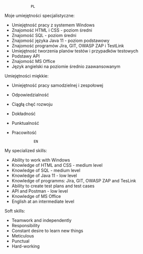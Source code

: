 				PL

Moje umiejętności specjalistyczne:

- Umiejętność pracy z systemem Windows
- Znajomość HTML i CSS - poziom średni
- Znajomość SQL - poziom średni
- Znajomość języka Java 11 - poziom podstawowy
- Znajomość programów Jira, GIT, OWASP ZAP i TestLink
- Umiejętność tworzenia planów testów i przypadków testowych
- Podstawy API
- Znajomość MS Office
- Język angielski na poziomie średnio zaawansowanym

Umiejętności miękkie:

- Umiejętność pracy samodzielnej i zespołowej
- Odpowiedzialność
- Ciągłą chęć rozwoju
- Dokładność
- Punktualność
- Pracowitość

				EN
				
My specialized skills:
- Ability to work with Windows
- Knowledge of HTML and CSS - medium level
- Knowledge of SQL - medium level
- Knowledge of Java 11 - low level
- Knowledge of programms: Jira, GIT, OWASP ZAP and TesLink
- Ability to create test plans and test cases
- API and Postman - low level
- Knowledge of MS Office
- English at an intermediate level

Soft skills:

- Teamwork and independently
- Responsibility
- Constant desire to learn new things
- Meticulous
- Punctual
- Hard-working


